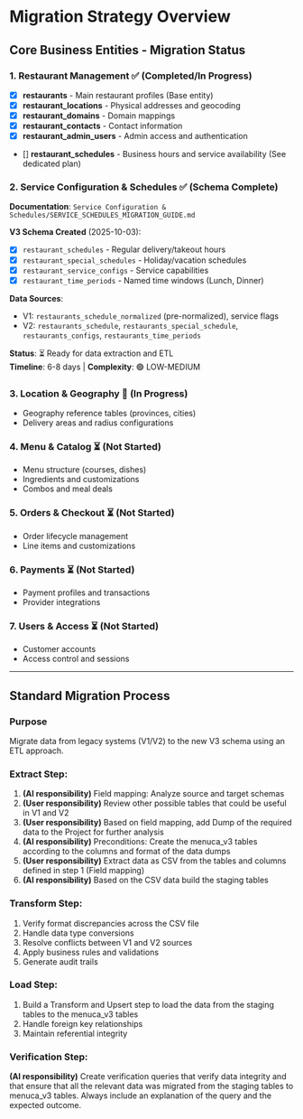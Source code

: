 # Migration Strategy Overview

## Core Business Entities - Migration Status

### 1. Restaurant Management ✅ (Completed/In Progress)
- [x] **restaurants** - Main restaurant profiles (Base entity)
- [x] **restaurant_locations** - Physical addresses and geocoding
- [x] **restaurant_domains** - Domain mappings
- [x] **restaurant_contacts** - Contact information
- [x] **restaurant_admin_users** - Admin access and authentication
- [] **restaurant_schedules** - Business hours and service availability (See dedicated plan)

### 2. Service Configuration & Schedules ✅ (Schema Complete)
**Documentation**: `Service Configuration & Schedules/SERVICE_SCHEDULES_MIGRATION_GUIDE.md`

**V3 Schema Created** (2025-10-03):
- [x] `restaurant_schedules` - Regular delivery/takeout hours
- [x] `restaurant_special_schedules` - Holiday/vacation schedules
- [x] `restaurant_service_configs` - Service capabilities
- [x] `restaurant_time_periods` - Named time windows (Lunch, Dinner)

**Data Sources**:
- V1: `restaurants_schedule_normalized` (pre-normalized), service flags
- V2: `restaurants_schedule`, `restaurants_special_schedule`, `restaurants_configs`, `restaurants_time_periods`

**Status**: ⏳ Ready for data extraction and ETL  
**Timeline**: 6-8 days | **Complexity**: 🟢 LOW-MEDIUM

### 3. Location & Geography 🔄 (In Progress)
- Geography reference tables (provinces, cities)
- Delivery areas and radius configurations

### 4. Menu & Catalog ⏳ (Not Started)
- Menu structure (courses, dishes)
- Ingredients and customizations
- Combos and meal deals

### 5. Orders & Checkout ⏳ (Not Started)
- Order lifecycle management
- Line items and customizations

### 6. Payments ⏳ (Not Started)
- Payment profiles and transactions
- Provider integrations

### 7. Users & Access ⏳ (Not Started)
- Customer accounts
- Access control and sessions

---

## Standard Migration Process

### Purpose
Migrate data from legacy systems (V1/V2) to the new V3 schema using an ETL approach.

### Extract Step:
1. **(AI responsibility)** Field mapping: Analyze source and target schemas
2. **(User responsibility)** Review other possible tables that could be useful in V1 and V2
3. **(User responsibility)** Based on field mapping, add Dump of the required data to the Project for further analysis
4. **(AI responsibility)** Preconditions: Create the menuca_v3 tables according to the columns and format of the data dumps
5. **(User responsibility)** Extract data as CSV from the tables and columns defined in step 1 (Field mapping) 
6. **(AI responsibility)** Based on the CSV data build the staging tables

### Transform Step:
1. Verify format discrepancies across the CSV file
2. Handle data type conversions
3. Resolve conflicts between V1 and V2 sources
4. Apply business rules and validations
5. Generate audit trails

### Load Step: 
1. Build a Transform and Upsert step to load the data from the staging tables to the menuca_v3 tables
2. Handle foreign key relationships
3. Maintain referential integrity

### Verification Step: 
**(AI responsibility)** Create verification queries that verify data integrity and that ensure that all the relevant data was migrated from the staging tables to menuca_v3 tables. Always include an explanation of the query and the expected outcome.

